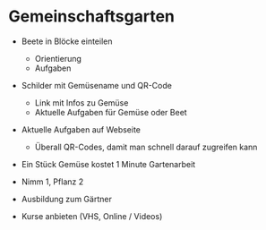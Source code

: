 # Gemeinschaftsgarten

- Beete in Blöcke einteilen
    + Orientierung
    + Aufgaben
- Schilder mit Gemüsename und QR-Code
    + Link mit Infos zu Gemüse
    + Aktuelle Aufgaben für Gemüse oder Beet
- Aktuelle Aufgaben auf Webseite
    + Überall QR-Codes, damit man schnell darauf zugreifen kann

- Ein Stück Gemüse kostet 1 Minute Gartenarbeit
- Nimm 1, Pflanz 2
- Ausbildung zum Gärtner
- Kurse anbieten (VHS, Online / Videos)

